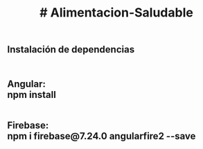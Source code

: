 <header>
  <h1># Alimentacion-Saludable</h1>
</header>
<main>
  <h2>Instalación de dependencias<h2>
  <p><br>Angular: </br>npm install</p>
  <p><br>Firebase: </br>npm i firebase@7.24.0 angularfire2 --save</p>
</main>

